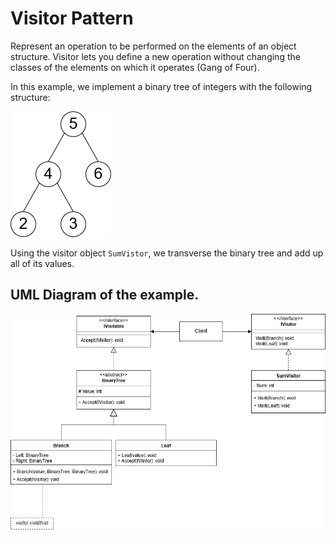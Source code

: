 # Visitor Pattern

Represent an operation to be performed on the elements of an object structure. Visitor lets you define a new operation without changing the classes of the elements on which it operates (Gang of Four).

In this example, we implement a binary tree of integers with the following structure:

![](BinaryTree.png)

Using the visitor object `SumVistor`, we transverse the binary tree and add up all of its values.

## UML Diagram of the example.
![](VisitorPattern.png)